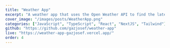 ```yaml
---
title: "Weather App"
excerpt: "A weather app that uses the Open Weather API to find the latest weather information."
cover_image: "/images/posts/WeatherApp.png"
categories: ["JavaScript", "TypeScript", "React", "NextJS", "Tailwind"]
github: "https://github.com/gazjosef/weather-app"
live: "https://weather-app-gazjosef.vercel.app/"
order: 4
---
```

